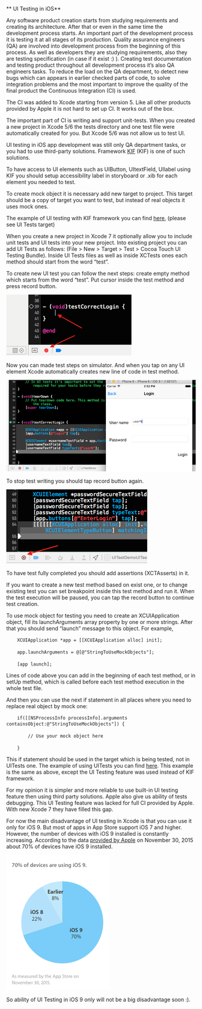 \*\* UI Testing in iOS\*\*

Any software product creation starts from studying requirements and creating its
architecture. After that or even in the same time the development process
starts. An important part of the development process it is testing it at all
stages of its production. Quality assurance engineers (QA) are involved into
development process from the beginning of this process. As well as developers
they are studying requirements, also they are testing specification (in case if
it exist :) ). Creating test documentation and testing product throughout all
development process it’s also QA engineers tasks. To reduce the load on the QA
department, to detect new bugs which can appears in earlier checked parts of
code, to solve integration problems and the most important to improve the
quality of the final product the Continuous Integration (CI) is used.

The CI was added to Xcode starting from version 5. Like all other products
provided by Apple it is not hard to set up CI. It works out of the box.

The important part of CI is writing and support unit-tests. When you created a
new project in Xcode 5/6 the tests directory and one test file were
automatically created for you. But Xcode 5/6 was not allow us to test UI.

UI testing in iOS app development was still only QA department tasks, or you had
to use third-party solutions. Framework
[KIF](<https://github.com/kif-framework/KIF>) (KIF) is one of such solutions.

To have access to UI elements such as UIButton, UItextField, UIlabel using KIF
you should setup accessibility label in storyboard or .xib for each element you
needed to test.

To create mock object it is necessary add new target to project. This target
should be a copy of target you want to test, but instead of real objects it uses
mock ones.

The example of UI testing with KIF framework you can find
[here](<https://github.com/iQueSoft/iOSDemo_KIFSample>), (please see UI Tests
target) 

When you create a new project in Xcode 7 it optionally allow you to include unit
tests and UI tests into your new project. Into existing project you can add UI
Tests as follows: (File \> New \> Target \> Test \> Cocoa Touch UI Testing
Bundle). Inside UI Tests files as well as inside XCTests ones each method should
start from the word “test”.

To create new UI test you can follow the next steps: create empty method which
starts from the word “test”. Put cursor inside the test method and press record
button.

![](<PicStartTest.png>)

Now you can made test steps on simulator. And when you tap on any UI element
Xcode automatically creates new line of code in test method.

![](<picProcessTest.png>)

To stop test writing you should tap record button again.

![](<PicStopTest.png>)

To have test fully completed you should add assertions (XCTAsserts) in it.

If you want to create a new test method based on exist one, or to change
existing test you can set breakpoint inside this test method and run it. When
the test execution will be paused, you can tap the record button to continue
test creation.

To use mock object for testing you need to create an XCUIApplication object,
fill its launchArguments array  property by one or more strings. After that you
should send “launch” message to this object. For example,

~~~~~~~~~~~~~~~~~~~~~~~~~~~~~~~~~~~~~~~~~~~~~~~~~~~~~~~~~~~~~~~~~~~~~~~~~~~~~~~~
    XCUIApplication *app = [[XCUIApplication alloc] init];

    app.launchArguments = @[@"StringToUseMockObjects"];

    [app launch];
~~~~~~~~~~~~~~~~~~~~~~~~~~~~~~~~~~~~~~~~~~~~~~~~~~~~~~~~~~~~~~~~~~~~~~~~~~~~~~~~

Lines of code above you can add in the beginning of each test method, or in
setUp method, which is called before each test method execution in the whole
test file.

And then you can use the next if statement in all places where you need to
replace real object by mock one:

~~~~~~~~~~~~~~~~~~~~~~~~~~~~~~~~~~~~~~~~~~~~~~~~~~~~~~~~~~~~~~~~~~~~~~~~~~~~~~~~
    if([[NSProcessInfo processInfo].arguments containsObject:@"StringToUseMockObjects"]) {

        // Use your mock object here

    }
~~~~~~~~~~~~~~~~~~~~~~~~~~~~~~~~~~~~~~~~~~~~~~~~~~~~~~~~~~~~~~~~~~~~~~~~~~~~~~~~

This if statement should be used in the target which is being tested, not in
UITests one. The example of using UITests you can find
[here](<https://github.com/iQueSoft/iOSDemo_UITests>). This example is the same
as above, except the UI Testing feature was used instead of KIF framework.

For my opinion it is simpler and more reliable to use built-in UI testing
feature then using third party solutions. Apple also give us ability of tests
debugging. This UI Testing feature was lacked for full CI provided by Apple.
With new Xcode 7 they have filled this gap.

For now the main disadvantage of UI testing in Xcode is that you can use it only
for iOS 9. But most of apps in App Store support iOS 7 and higher. However, the
number of devices with iOS 9 installed is constantly increasing. According to
the data [provided by Apple](<https://developer.apple.com/support/app-store/>)
on November 30, 2015 about 70% of devices have iOS 9 installed.

![](<iOS_usage_statistics.png>)

So ability of UI Testing in iOS 9 only will not be a big disadvantage soon :).
